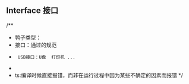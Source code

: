 ## Interface 接口

/**
 * 鸭子类型：
 * 接口：通过的规范
 *      USB接口：U盘  打印机 ...
 * 
 * ts:编译时候直接报错，而非在运行过程中因为某些不确定的因素而报错
 */